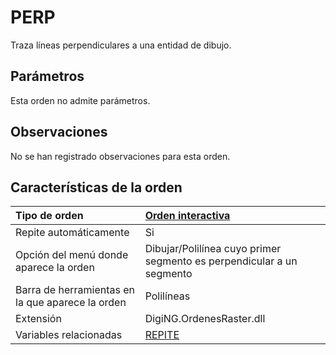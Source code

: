 # PERP

Traza líneas perpendiculares a una entidad de dibujo.

## Parámetros

Esta orden no admite parámetros.

## Observaciones

No se han registrado observaciones para esta orden.

## Características de la orden

| Tipo de orden | [Orden interactiva](perp.md) |
| :--- | :--- |
| Repite automáticamente | Si |
| Opción del menú donde aparece la orden | Dibujar/Polilínea cuyo primer segmento es perpendicular a un segmento |
| Barra de herramientas en la que aparece la orden | Polilíneas |
| Extensión | DigiNG.OrdenesRaster.dll |
| Variables relacionadas | [REPITE](/digi3d-net/referencia/ventana-de-dibujo/ordenes/p/REPITE.html) |

